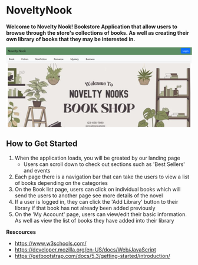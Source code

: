 # NoveltyNook
**Welcome to Novelty Nook! Bookstore Application that allow users to browse through the store's collections of books. As well as creating their own library of books that they may be interested in.**

![NoveltyNook](https://github.com/kpthanh01/NoveltyNook/blob/main/assets/screenshot1.png)

## How to Get Started
1. When the application loads, you will be greated by our landing page
   - Users can scroll down to check out sections such as 'Best Sellers' and events
2. Each page there is a navigation bar that can take the users to view a list of books depending on the categories
3. On the Book list page, users can click on individual books which will send the users to another page see more details of the novel
4. If a user is logged in, they can click the 'Add Library' button to their library if that book has not already been added previously
5. On the 'My Account' page, users can view/edit their basic information. As well as view the list of books they have added into their library

**Rescources**
- https://www.w3schools.com/
- https://developer.mozilla.org/en-US/docs/Web/JavaScript
- https://getbootstrap.com/docs/5.3/getting-started/introduction/